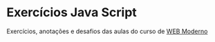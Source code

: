 # Exercícios Java Script
 
 Exercícios, anotações e desafios das aulas do curso de [WEB Moderno](https://www.udemy.com/course/curso-web/)
 
